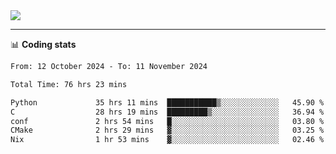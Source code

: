 <picture>
  <source
  srcset="https://github-readme-stats.vercel.app/api?username=sant0s12&show_icons=true&theme=dark"
  media="(prefers-color-scheme: dark)"
  />
  <source
  srcset="https://github-readme-stats.vercel.app/api?username=sant0s12&show_icons=true"
  media="(prefers-color-scheme: light)"
  />
  <img src="https://github-readme-stats.vercel.app/api?username=sant0s12&show_icons=true" />
</picture>

---

📊 **Coding stats**

<!--START_SECTION:waka-->

```txt
From: 12 October 2024 - To: 11 November 2024

Total Time: 76 hrs 23 mins

Python             35 hrs 11 mins  ███████████▒░░░░░░░░░░░░░   45.90 %
C                  28 hrs 19 mins  █████████▒░░░░░░░░░░░░░░░   36.94 %
conf               2 hrs 54 mins   █░░░░░░░░░░░░░░░░░░░░░░░░   03.80 %
CMake              2 hrs 29 mins   ▓░░░░░░░░░░░░░░░░░░░░░░░░   03.25 %
Nix                1 hr 53 mins    ▓░░░░░░░░░░░░░░░░░░░░░░░░   02.46 %
```

<!--END_SECTION:waka-->
